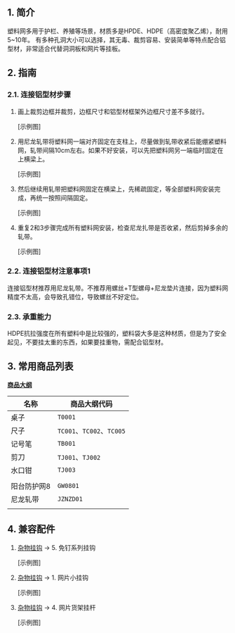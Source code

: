 ## 1. 简介

塑料网多用于护栏、养殖等场景，材质多是HPDE、HDPE（高密度聚乙烯），耐用5\~10年。
有多种孔洞大小可以选择，其无毒、裁剪容易、安装简单等特点配合铝型材，非常适合代替洞洞板和网片等挂板。

## 2. 指南

### 2.1. 连接铝型材步骤

1. 画上裁剪边框并裁剪，边框尺寸和铝型材框架外边框尺寸差不多就行。
	
	[示例图]
	
2. 用尼龙轧带将塑料网一端对齐固定在支柱上，尽量做到轧带收紧后能绷紧塑料网，轧带间隔10cm左右。如果不好安装，可以先把塑料网另一端临时固定在上横梁上。
	
	[示例图]
	
3. 然后继续用轧带把塑料网固定在横梁上，先稀疏固定，等全部塑料网安装完成，再统一按照间隔固定。
	
	[示例图]
	
4. 重复2和3步骤完成所有塑料网安装，检查尼龙扎带是否收紧，然后剪掉多余的轧带。
	
	[示例图]

### 2.2. 连接铝型材注意事项1

连接铝型材推荐用尼龙轧带。不推荐用螺丝+T型螺母+尼龙垫片连接，因为塑料网精度不太高，会导致孔错位，导致螺丝不好定位。

### 2.3. 承重能力

HDPE抗拉强度在所有塑料中是比较强的，塑料袋大多是这种材质，但是为了安全起见，不要挂太重的东西，如果要挂重物，需配合铝型材。

## 3. 常用商品列表

**[商品大纲](https://gitee.com/kukela/diy-furniture/tree/master/doc/商品大纲.md)**

| 名称 | 商品大纲代码 |
| - | - |
| 桌子 | `T0001` |
| 尺子 | `TC001`、`TC002`、`TC005` |
| 记号笔 | `TB001` |
| 剪刀 | `TJ001`、`TJ002` |
| 水口钳 | `TJ003` |
| | |
| 阳台防护网8 | `GW0801` |
| 尼龙轧带 | `JZNZD01` |
| | |

## 4. 兼容配件

1. [杂物挂钩](https://gitee.com/kukela/diy-furniture/tree/master/doc/DesignGuide/杂物挂钩.md) -> 5. 免钉系列挂钩

	[示例图]

2. [杂物挂钩](https://gitee.com/kukela/diy-furniture/tree/master/doc/DesignGuide/杂物挂钩.md) -> 1. 网片小挂钩

	[示例图]

3. [杂物挂钩](https://gitee.com/kukela/diy-furniture/tree/master/doc/DesignGuide/杂物挂钩.md) -> 4. 网片货架挂杆

	[示例图]